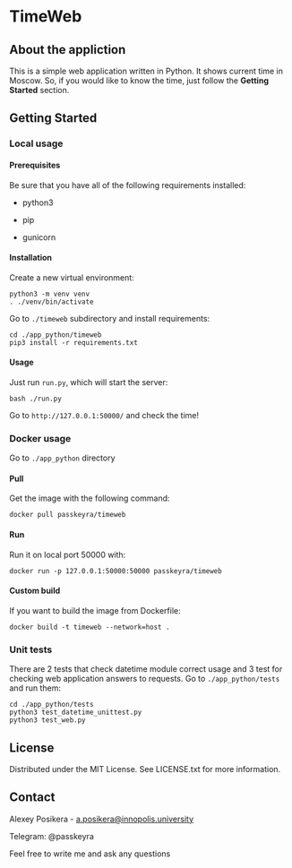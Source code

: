 # TimeWeb

## About the appliction

This is a simple web application written in Python. It shows current time in Moscow. So, if you would like to know the time, just follow the **Getting Started** section.

## Getting Started

### Local usage

#### Prerequisites

Be sure that you have all of the following requirements installed:

* python3

* pip

* gunicorn

#### Installation

Create a new virtual environment:

```
python3 -m venv venv
. ./venv/bin/activate
```

Go to `./timeweb` subdirectory and install requirements:

```
cd ./app_python/timeweb
pip3 install -r requirements.txt
```

#### Usage

Just run `run.py`, which will start the server:

```
bash ./run.py
```

Go to `http://127.0.0.1:50000/` and check the time!

### Docker usage

Go to `./app_python` directory

#### Pull

Get the image with the following command:

```
docker pull passkeyra/timeweb
```

#### Run

Run it on local port 50000 with:

```
docker run -p 127.0.0.1:50000:50000 passkeyra/timeweb
```

#### Custom build

If you want to build the image from Dockerfile:

```
docker build -t timeweb --network=host .
```

### Unit tests

There are 2 tests that check datetime module correct usage and 3 test for checking web application answers to requests. Go to `./app_python/tests` and run them:

```
cd ./app_python/tests
python3 test_datetime_unittest.py
python3 test_web.py
```

## License

Distributed under the MIT License. See LICENSE.txt for more information.

## Contact

Alexey Posikera - a.posikera@innopolis.university

Telegram: @passkeyra

Feel free to write me and ask any questions
